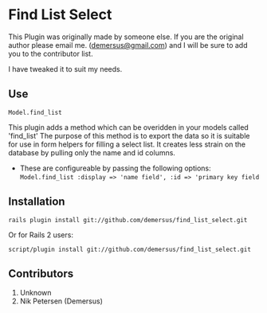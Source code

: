 Find List Select
=======================

This Plugin was originally made by someone else. If you are the original author please email me. (demersus@gmail.com) and I will be sure to add you to the contributor list.

I have tweaked it to suit my needs.

Use
--------------------

`Model.find_list`

This plugin adds a method which can be overidden in your models called 'find_list'
The purpose of this method is to export the data so it is suitable for use in form helpers for filling a select list.
It creates less strain on the database by pulling only the name and id columns. 

 * These are configureable by passing the following options:
   `Model.find_list :display => 'name field', :id => 'primary key field`



Installation
---------------------

`rails plugin install git://github.com/demersus/find_list_select.git`

Or for Rails 2 users:

`script/plugin install git://github.com/demersus/find_list_select.git`


Contributors
--------------------

 1. Unknown
 2. Nik Petersen (Demersus)

